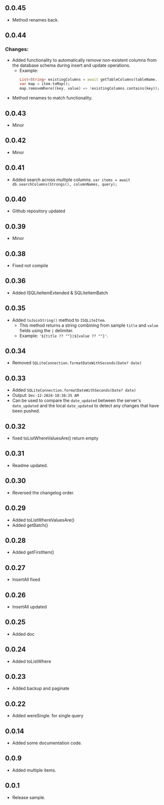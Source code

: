 ## 0.0.45

- Method renames back.

## 0.0.44

### Changes:

- Added functionality to automatically remove non-existent columns from the database schema during insert and update operations.
  - Example:
    ```dart
    List<String> existingColumns = await getTableColumns(tableName, db: db);
    var map = item.toMap();
    map.removeWhere((key, value) => !existingColumns.contains(key));
    ```
- Method renames to match functionality.

## 0.0.43

- Minor

## 0.0.42

- Minor

## 0.0.41

- Added search across multiple columns. `var items = await db.searchColumns(Strongs(), columnNames, query);`

## 0.0.40

- Github repository updated

## 0.0.39

- Minor

## 0.0.38

- Fixed not compile

## 0.0.36

- Added ISQLiteItemExtended & SQLiteItemBatch

## 0.0.35

- Added `toJoinString()` method to `ISQLiteItem`.
  - This method returns a string combining from sample `title` and `value` fields using the `|` delimiter.
  - Example: `'${title ?? ""}|${value ?? ""}'`.

## 0.0.34

- Removed `SQLiteConnection.formatDateWithSeconds(Date? date)`

## 0.0.33

- Added `SQLiteConnection.formatDateWithSeconds(Date? date)`
- Output: `Dec-12-2024-10:38:35 AM`
- Can be used to compare the `date_updated` between the server's `date_updated` and the local `date_updated` to detect any changes that have been pushed.

## 0.0.32

- fixed toListWhereValuesAre() return empty

## 0.0.31

- Readme updated.

## 0.0.30

- Reversed the changelog order.

## 0.0.29

- Added toListWhereValuesAre()
- Added getBatch()

## 0.0.28

- Added getFirstItem()

## 0.0.27

- InsertAll fixed

## 0.0.26

- InsertAll updated

## 0.0.25

- Added doc

## 0.0.24

- Added toListWhere

## 0.0.23

- Added backup and paginate

## 0.0.22

- Added wereSingle. for single query

## 0.0.14

- Added some documentation code.

## 0.0.9

- Added multiple items.

## 0.0.1

- Release sample.
